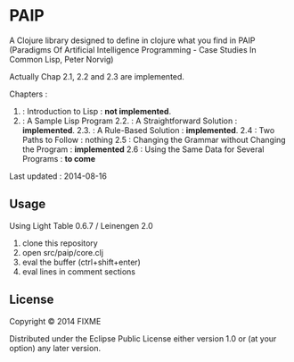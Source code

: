 # PAIP

A Clojure library designed to define in clojure what you find in PAIP (Paradigms Of Artificial Intelligence Programming - Case Studies In Common Lisp, Peter Norvig)

Actually Chap 2.1, 2.2 and 2.3 are implemented.

Chapters :

1. : Introduction to Lisp : **not implemented**.
2. : A Sample Lisp Program
  2.2. : A Straightforward Solution : **implemented**.
  2.3. : A Rule-Based Solution : **implemented**.
  2.4 : Two Paths to Follow : nothing
  2.5 : Changing the Grammar without Changing the Program : **implemented**
  2.6 : Using the Same Data for Several Programs : **to come**

Last updated : 2014-08-16

## Usage

Using Light Table 0.6.7 / Leinengen 2.0

1. clone this repository
2. open src/paip/core.clj
3. eval the buffer (ctrl+shift+enter)
4. eval lines in comment sections


## License

Copyright © 2014 FIXME

Distributed under the Eclipse Public License either version 1.0 or (at
your option) any later version.
